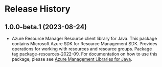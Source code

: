 # Release History

## 1.0.0-beta.1 (2023-08-24)

- Azure Resource Manager Resource client library for Java. This package contains Microsoft Azure SDK for Resource Management SDK. Provides operations for working with resources and resource groups. Package tag package-resources-2022-09. For documentation on how to use this package, please see [Azure Management Libraries for Java](https://aka.ms/azsdk/java/mgmt).
